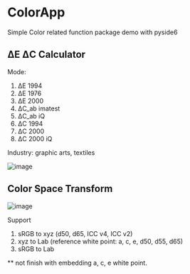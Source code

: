 # ColorApp
Simple Color related function package demo with pyside6
## ΔE ΔC Calculator

Mode: 

1. ΔE 1994
2. ΔE 1976
3. ΔE 2000
4. ΔC_ab imatest
5. ΔC_ab iQ
6. ΔC 1994
7. ΔC 2000
8. ΔC 2000 iQ

Industry: graphic arts, textiles

![image](https://github.com/LUN000/ColorCalculator/assets/71457201/4e17abf8-7ab9-4085-8524-516c850aa4a3)


## Color Space Transform

![image](https://github.com/LUN000/ColorCalculator/assets/71457201/a5dc536d-7e9b-419c-b20a-6bd7ebe84e12)

Support 
1. sRGB to xyz (d50, d65, ICC v4, ICC v2)
2. xyz to Lab (reference white point: a, c, e, d50, d55, d65)
3. sRGB to Lab

** not finish with embedding a, c, e white point.
